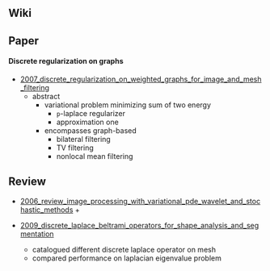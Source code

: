 

## Wiki


## Paper


#### Discrete regularization on graphs

+ [2007_discrete_regularization_on_weighted_graphs_for_image_and_mesh_filtering](2007_discrete_regularization_on_weighted_graphs_for_image_and_mesh_filtering.pdf)
    + abstract
        + variational problem minimizing sum of two energy 
            + `p`-laplace regularizer
            + approximation one
        + encompasses graph-based
            + bilateral filtering
            + TV filtering
            + nonlocal mean filtering


## Review


+ [2006_review_image_processing_with_variational_pde_wavelet_and_stochastic_methods](2006_review_image_processing_with_variational_pde_wavelet_and_stochastic_methods.pdf)
    + 


+ [2009_discrete_laplace_beltrami_operators_for_shape_analysis_and_segmentation](2009_discrete_laplace_beltrami_operators_for_shape_analysis_and_segmentation.pdf)
    + catalogued different discrete laplace operator on mesh 
    + compared performance on laplacian eigenvalue problem